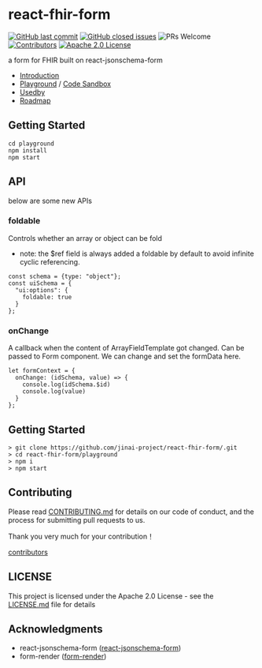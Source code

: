 
# react-fhir-form

[![GitHub last commit](https://img.shields.io/github/last-commit/jinai-project/react-fhir-form.svg?style=flat-square)](https://github.com/jinai-project/react-fhir-form/commits/dev)
[![GitHub closed issues](https://img.shields.io/github/issues-closed/jinai-project/react-fhir-form.svg?style=flat-square)](https://github.com/jinai-project/react-fhir-form/issues?utf8=%E2%9C%93&q=)
![PRs Welcome](https://img.shields.io/badge/PRs-welcome-brightgreen.svg?style=flat-square)
[![Contributors](https://img.shields.io/github/contributors/jinai-project/react-fhir-form.svg)](https://github.com/jinai-project/react-fhir-form/graphs/contributors)
[![Apache 2.0 License](https://img.shields.io/badge/license-Apache%202.0-blue.svg?style=flat-square)](https://choosealicense.com/licenses/apache-2.0/)

 a form for FHIR built on react-jsonschema-form



- [Introduction](docs/Introduction.md)
- <a href="https://jinai-project.github.io/react-fhir-form/" target="_blank">Playground</a> / <a href="https://codesandbox.io/s/form-renderjichudemo-8k1l5" target="_blank">Code Sandbox</a>
- [Usedby](docs/Usedby.md)
- <a href="https://github.com/jinai-project/react-fhir-form/projects/1" target="_blank">Roadmap</a>

## Getting Started

```shell
cd playground
npm install
npm start
```

## API

below are some new APIs

### foldable
Controls whether an array or object can be fold
 - note: the $ref field is always added a foldable by default to avoid infinite cyclic referencing.
```
const schema = {type: "object"};
const uiSchema = {
  "ui:options": {
    foldable: true
  }
};
```

### onChange
A callback when the content of ArrayFieldTemplate got changed. Can be passed to Form component. We can change and set the formData here.
```
let formContext = {
  onChange: (idSchema, value) => {
    console.log(idSchema.$id)
    console.log(value)
  }
};
```


## Getting Started

```shell
> git clone https://github.com/jinai-project/react-fhir-form/.git
> cd react-fhir-form/playground
> npm i
> npm start
```

## Contributing

Please read [CONTRIBUTING.md](CONTRIBUTING.md) for details on our code of conduct, and the process for submitting pull requests to us.

Thank you very much for your contribution！

[contributors](https://github.com/jinai-project/react-fhir-form/graphs/contributors) 

## LICENSE

This project is licensed under the Apache 2.0 License - see the [LICENSE.md](LICENSE.md) file for details

## Acknowledgments

* react-jsonschema-form ([react-jsonschema-form](https://github.com/rjsf-team/react-jsonschema-form))
* form-render ([form-render](https://github.com/alibaba/form-render))
